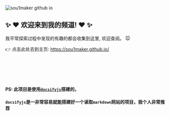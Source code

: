 ![sou1maker github io](https://user-images.githubusercontent.com/58240137/115652554-0f12a480-a360-11eb-925c-f45f3b1de655.png)

## :sparkles: :heart: 欢迎来到我的频道! :heart: :sparkles:

我平常探索过程中发现的有趣的都会收集到这里, 欢迎查阅。 :mouse:

:point_right: 点击此处去到主页: https://sou1maker.github.io/

</br>

</br>

</br>

</br>

#### PS: 此项目是使用[`docsifyjs`](https://github.com/docsifyjs/docsify)搭建的，
#### `docsifyjs`是一非常容易就能搭建好一个读取`markdown`网站的项目，我个人非常推荐
